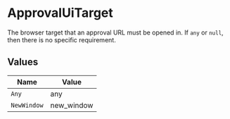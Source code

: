 # ApprovalUiTarget

The browser target that an approval URL must be opened in. If `any` or `null`, then there is no specific requirement.


## Values

| Name        | Value       |
| ----------- | ----------- |
| `Any`       | any         |
| `NewWindow` | new_window  |